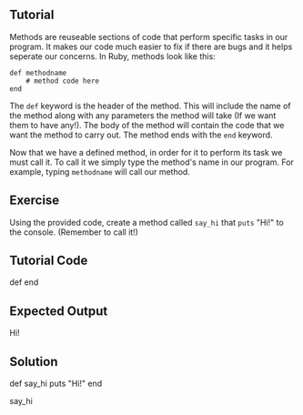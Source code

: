 Tutorial
--------
Methods are reuseable sections of code that perform specific tasks in our program. It makes our code much easier to fix if there are bugs and it helps seperate our concerns. In Ruby, methods look like this:

    def methodname
        # method code here
    end

The ```def``` keyword is the header of the method. This will include the name of the method along with any parameters the method will take (If we want them to have any!). The body of the method will contain the code that we want the method to carry out. The method ends with the ```end``` keyword.

Now that we have a defined method, in order for it to perform its task we must call it. To call it we simply type the method's name in our program. For example, typing ```methodname``` will call our method.

Exercise
--------
Using the provided code, create a method called ```say_hi``` that ```puts``` "Hi!" to the console. (Remember to call it!)

Tutorial Code
-------------
def
end

Expected Output
---------------
Hi!

Solution
--------
def say_hi
    puts "Hi!"
end

say_hi
